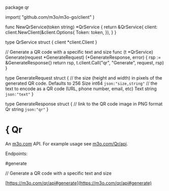 package qr

import(
	"github.com/m3o/m3o-go/client"
)

func NewQrService(token string) *QrService {
	return &QrService{
		client: client.NewClient(&client.Options{
			Token: token,
		}),
	}
}

type QrService struct {
	client *client.Client
}


// Generate a QR code with a specific text and size
func (t *QrService) Generate(request *GenerateRequest) (*GenerateResponse, error) {
	rsp := &GenerateResponse{}
	return rsp, t.client.Call("qr", "Generate", request, rsp)
}




type GenerateRequest struct {
  // the size (height and width) in pixels of the generated QR code. Defaults to 256
  Size int64 `json:"size,string"`
  // the text to encode as a QR code (URL, phone number, email, etc)
  Text string `json:"text"`
}

type GenerateResponse struct {
  // link to the QR code image in PNG format
  Qr string `json:"qr"`
}

# { Qr

An [m3o.com](https://m3o.com) API. For example usage see [m3o.com/Qr/api](https://m3o.com/Qr/api).

Endpoints:

#generate

// Generate a QR code with a specific text and size


[https://m3o.com/qr/api#generate](https://m3o.com/qr/api#generate)
